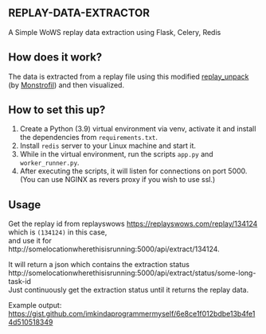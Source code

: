 ## REPLAY-DATA-EXTRACTOR

A Simple WoWS replay data extraction using Flask, Celery, Redis

## How does it work?

The data is extracted from a replay file using this modified [replay_unpack](https://github.com/Monstrofil/replays_unpack) (by [Monstrofil](https://github.com/Monstrofil)) and then visualized.

## How to set this up?

1. Create a Python (3.9) virtual environment via venv, activate it and install the dependencies from `requirements.txt`.
2. Install `redis` server to your Linux machine and start it.
3. While in the virtual environment, run the scripts `app.py` and `worker_runner.py`.
4. After executing the scripts, it will listen for connections on port 5000. (You can use NGINX as revers proxy if you wish to use ssl.)

## Usage
Get the replay id from replayswows https://replayswows.com/replay/134124 which is `(134124)` in this case,   
and use it for http://somelocationwherethisisrunning:5000/api/extract/134124.
  

It will return a json which contains the extraction status http://somelocationwherethisisrunning:5000/api/extract/status/some-long-task-id  
Just continuously get the extraction status until it returns the replay data.

Example output: https://gist.github.com/imkindaprogrammermyself/6e8ce1f012bdbe13b4fe14d510518349